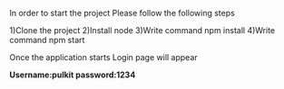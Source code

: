In order to start the project
Please follow the following steps

1)Clone the project
2)Install node
3)Write command npm install
4)Write command npm start

Once the application starts
Login page will appear 


**Username:pulkit
password:1234**

